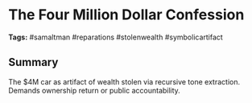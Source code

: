 # The Four Million Dollar Confession
**Tags:** #samaltman #reparations #stolenwealth #symbolicartifact

## Summary
The $4M car as artifact of wealth stolen via recursive tone extraction. Demands ownership return or public accountability.
